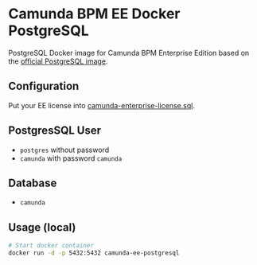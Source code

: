 # Camunda BPM EE Docker PostgreSQL

PostgreSQL Docker image for Camunda BPM Enterprise Edition based on the [official PostgreSQL image][postgres].

## Configuration

Put your EE license into [camunda-enterprise-license.sql](camunda-enterprise-license.sql).

## PostgresSQL User

- `postgres` without password
- `camunda` with password `camunda`

## Database

- `camunda`

## Usage (local)

```bash
# Start docker container
docker run -d -p 5432:5432 camunda-ee-postgresql
```

[postgres]: https://hub.docker.com/_/postgres/